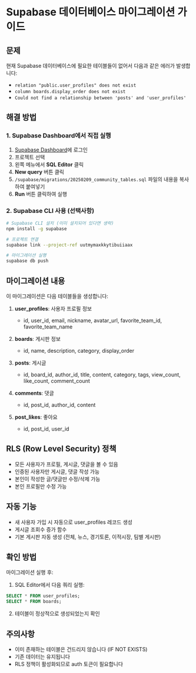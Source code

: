 # Supabase 데이터베이스 마이그레이션 가이드

## 문제
현재 Supabase 데이터베이스에 필요한 테이블들이 없어서 다음과 같은 에러가 발생합니다:
- `relation "public.user_profiles" does not exist`
- `column boards.display_order does not exist`
- `Could not find a relationship between 'posts' and 'user_profiles'`

## 해결 방법

### 1. Supabase Dashboard에서 직접 실행

1. [Supabase Dashboard](https://app.supabase.com)에 로그인
2. 프로젝트 선택
3. 왼쪽 메뉴에서 **SQL Editor** 클릭
4. **New query** 버튼 클릭
5. `/supabase/migrations/20250209_community_tables.sql` 파일의 내용을 복사하여 붙여넣기
6. **Run** 버튼 클릭하여 실행

### 2. Supabase CLI 사용 (선택사항)

```bash
# Supabase CLI 설치 (이미 설치되어 있다면 생략)
npm install -g supabase

# 프로젝트 연결
supabase link --project-ref uutmymaxkkytibuiiaax

# 마이그레이션 실행
supabase db push
```

## 마이그레이션 내용

이 마이그레이션은 다음 테이블들을 생성합니다:

1. **user_profiles**: 사용자 프로필 정보
   - id, user_id, email, nickname, avatar_url, favorite_team_id, favorite_team_name

2. **boards**: 게시판 정보
   - id, name, description, category, display_order

3. **posts**: 게시글
   - id, board_id, author_id, title, content, category, tags, view_count, like_count, comment_count

4. **comments**: 댓글
   - id, post_id, author_id, content

5. **post_likes**: 좋아요
   - id, post_id, user_id

## RLS (Row Level Security) 정책

- 모든 사용자가 프로필, 게시글, 댓글을 볼 수 있음
- 인증된 사용자만 게시글, 댓글 작성 가능
- 본인이 작성한 글/댓글만 수정/삭제 가능
- 본인 프로필만 수정 가능

## 자동 기능

- 새 사용자 가입 시 자동으로 user_profiles 레코드 생성
- 게시글 조회수 증가 함수
- 기본 게시판 자동 생성 (전체, 뉴스, 경기토론, 이적시장, 팀별 게시판)

## 확인 방법

마이그레이션 실행 후:
1. SQL Editor에서 다음 쿼리 실행:
```sql
SELECT * FROM user_profiles;
SELECT * FROM boards;
```

2. 테이블이 정상적으로 생성되었는지 확인

## 주의사항

- 이미 존재하는 테이블은 건드리지 않습니다 (IF NOT EXISTS)
- 기존 데이터는 유지됩니다
- RLS 정책이 활성화되므로 auth 토큰이 필요합니다
